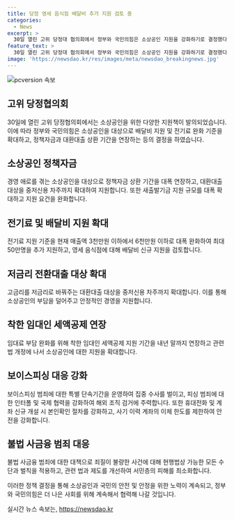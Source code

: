 ```yaml
---
title: 당정 영세 음식점 배달비 추가 지원 검토 중
categories:
  - News
excerpt: >
  30일 열린 고위 당정대 협의회에서 정부와 국민의힘은 소상공인 지원을 강화하기로 결정했다. 영세 음식점에 배달비 신규 지원과 전기료 지원 기준 완화 등을 검토하고, 정책자금 상환기간 연장 및 저금리 전환대출 대상을 확대하며, 임대료 부담 완화와 관련 법 개정도 추진한다. 또한 휴대전화 이용범죄와 불법사금융 범죄에 대한 강력 대책을 마련했으며, 다양한 방면으로 소상공인을 지원하기로 했다. SBS Biz는 제보를 기다리고 있으니, 홈페이지에서 확인해보자. (총 150자)
feature_text: >
  30일 열린 고위 당정대 협의회에서 정부와 국민의힘은 소상공인 지원을 강화하기로 결정했다. 영세 음식점에 배달비 신규 지원과 전기료 지원 기준 완화 등을 검토하고, 정책자금 상환기간 연장 및 저금리 전환대출 대상을 확대하며, 임대료 부담 완화와 관련 법 개정도 추진한다. 또한 휴대전화 이용범죄와 불법사금융 범죄에 대한 강력 대책을 마련했으며, 다양한 방면으로 소상공인을 지원하기로 했다. SBS Biz는 제보를 기다리고 있으니, 홈페이지에서 확인해보자. (총 150자)
image: 'https://newsdao.kr/res/images/meta/newsdao_breakingnews.jpg'
---
```


<p><img src="https://newsdao.kr/res/images/meta/newsdao_breakingnews.jpg" alt="pcversion 속보" /></p>

<h2 data-ke-size="size26">고위 당정협의회</h2>

<p data-ke-size="size16">30일에 열린 고위 당정협의회에서는 소상공인을 위한 다양한 지원책이 발의되었습니다. 이에 따라 정부와 국민의힘은 소상공인을 대상으로 배달비 지원 및 전기료 완화 기준을 확대하고, 정책자금과 대환대출 상환 기간을 연장하는 등의 결정을 하였습니다.</p>

<h2 data-ke-size="size26">소상공인 정책자금</h2>

<p data-ke-size="size16">경영 애로를 겪는 소상공인을 대상으로 정책자금 상환 기간을 대폭 연장하고, 대환대출 대상을 중저신용 차주까지 확대하여 지원합니다. 또한 새출발기금 지원 규모를 대폭 확대하고 지원 요건을 완화합니다.</p>

<h2 data-ke-size="size26">전기료 및 배달비 지원 확대</h2>

<p data-ke-size="size16">전기료 지원 기준을 현재 매출액 3천만원 이하에서 6천만원 이하로 대폭 완화하여 최대 50만명을 추가 지원하고, 영세 음식점에 대해 배달비 신규 지원을 검토합니다.</p>

<h2 data-ke-size="size26">저금리 전환대출 대상 확대</h2>

<p data-ke-size="size16">고금리를 저금리로 바꿔주는 대환대출 대상을 중저신용 차주까지 확대합니다. 이를 통해 소상공인의 부담을 덜어주고 안정적인 경영을 지원합니다.</p>

<h2 data-ke-size="size26">착한 임대인 세액공제 연장</h2>

<p data-ke-size="size16">임대료 부담 완화를 위해 착한 임대인 세액공제 지원 기간을 내년 말까지 연장하고 관련 법 개정에 나서 소상공인에 대한 지원을 확대합니다.</p>

<h2 data-ke-size="size26">보이스피싱 대응 강화</h2>

<p data-ke-size="size16">보이스피싱 범죄에 대한 특별 단속기간을 운영하여 집중 수사를 벌이고, 피싱 범죄에 대한 인터폴 및 국제 협력을 강화하여 해외 조직 검거에 주력합니다. 또한 휴대전화 및 계좌 신규 개설 시 본인확인 절차를 강화하고, 사기 이력 계좌의 이체 한도를 제한하여 안전을 강화합니다.</p>

<h2 data-ke-size="size26">불법 사금융 범죄 대응</h2>

<p data-ke-size="size16">불법 사금융 범죄에 대한 대책으로 죄질이 불량한 사건에 대해 현행법상 가능한 모든 수단과 벌칙을 적용하고, 관련 법과 제도를 개선하여 서민층의 피해를 최소화합니다.</p>

<p>이러한 정책 결정을 통해 소상공인과 국민의 안전 및 안정을 위한 노력이 계속되고, 정부와 국민의힘은 더 나은 사회를 위해 계속해서 협력해 나갈 것입니다.</p>
실시간 뉴스 속보는, <a href="https://newsdao.kr" rel="dofollow">https://newsdao.kr</a>


